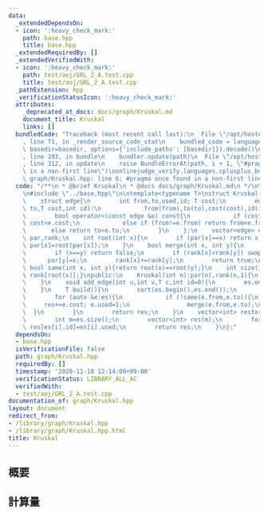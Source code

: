 ```yaml
---
data:
  _extendedDependsOn:
  - icon: ':heavy_check_mark:'
    path: base.hpp
    title: base.hpp
  _extendedRequiredBy: []
  _extendedVerifiedWith:
  - icon: ':heavy_check_mark:'
    path: test/aoj/GRL_2_A.test.cpp
    title: test/aoj/GRL_2_A.test.cpp
  _pathExtension: hpp
  _verificationStatusIcon: ':heavy_check_mark:'
  attributes:
    _deprecated_at_docs: docs/graph/Kruskal.md
    document_title: Kruskal
    links: []
  bundledCode: "Traceback (most recent call last):\n  File \"/opt/hostedtoolcache/Python/3.9.1/x64/lib/python3.9/site-packages/onlinejudge_verify/documentation/build.py\"\
    , line 71, in _render_source_code_stat\n    bundled_code = language.bundle(stat.path,\
    \ basedir=basedir, options={'include_paths': [basedir]}).decode()\n  File \"/opt/hostedtoolcache/Python/3.9.1/x64/lib/python3.9/site-packages/onlinejudge_verify/languages/cplusplus.py\"\
    , line 193, in bundle\n    bundler.update(path)\n  File \"/opt/hostedtoolcache/Python/3.9.1/x64/lib/python3.9/site-packages/onlinejudge_verify/languages/cplusplus_bundle.py\"\
    , line 312, in update\n    raise BundleErrorAt(path, i + 1, \"#pragma once found\
    \ in a non-first line\")\nonlinejudge_verify.languages.cplusplus_bundle.BundleErrorAt:\
    \ graph/Kruskal.hpp: line 6: #pragma once found in a non-first line\n"
  code: "/**\n * @brief Kruskal\n * @docs docs/graph/Kruskal.md\n */\n\n#pragma once\n\
    \n#include \"../base.hpp\"\n\ntemplate<typename T>\nstruct Kruskal{\nprivate:\n\
    \    struct edge{\n        int from,to,used,id; T cost;\n        edge(int from,int\
    \ to,T cost,int id):\n            from(from),to(to),cost(cost),id(id),used(0){}\n\
    \        bool operator<(const edge &e) const{\n            if (cost!=e.cost) return\
    \ cost<e.cost;\n            else if (from!=e.from) return from<e.from;\n     \
    \       else return to<e.to;\n        }\n    };\n    vector<edge> es;\n    vector<int>\
    \ par,rank;\n    int root(int x){\n        if (par[x]==x) return x;\n        return\
    \ par[x]=root(par[x]);\n    }\n    bool merge(int x, int y){\n        x=root(x),y=root(y);\n\
    \        if (x==y) return false;\n        if (rank[x]<rank[y]) swap(x,y);\n  \
    \      par[y]=x;\n        rank[x]+=rank[y];\n        return true;\n    }\n   \
    \ bool same(int x, int y){return root(x)==root(y);}\n    int size(int x){return\
    \ rank[root(x)];}\npublic:\n    Kruskal(int n):par(n),rank(n,1){\n        iota(par.begin(),par.end(),0);\n\
    \    }\n    void add_edge(int u,int v,T c,int id=0){\n        es.emplace_back(u,v,c,id);\n\
    \    }\n    T build(){\n        sort(es.begin(),es.end());\n        T res=0;\n\
    \        for (auto &e:es){\n            if (!same(e.from,e.to)){\n           \
    \     res+=e.cost; e.used=1;\n                merge(e.from,e.to);\n          \
    \  }\n        }\n        return res;\n    }\n    vector<int> restore(T &c){\n\
    \        int m=es.size();\n        vector<int> res(m);\n        for (int i=0;i<m;++i)\
    \ res[es[i].id]=es[i].used;\n        return res;\n    }\n};"
  dependsOn:
  - base.hpp
  isVerificationFile: false
  path: graph/Kruskal.hpp
  requiredBy: []
  timestamp: '2020-11-18 12:14:00+09:00'
  verificationStatus: LIBRARY_ALL_AC
  verifiedWith:
  - test/aoj/GRL_2_A.test.cpp
documentation_of: graph/Kruskal.hpp
layout: document
redirect_from:
- /library/graph/Kruskal.hpp
- /library/graph/Kruskal.hpp.html
title: Kruskal
---
```

## 概要

## 計算量